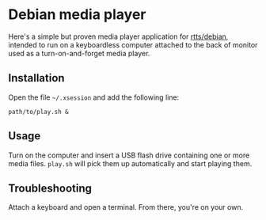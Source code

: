 Debian media player
===================

Here's a simple but proven media player application for
[rtts/debian](https://github.com/rtts/debian), intended to run on a
keyboardless computer attached to the back of monitor used as a
turn-on-and-forget media player.


Installation
------------

Open the file `~/.xsession` and add the following line:

```
path/to/play.sh &
```


Usage
-----

Turn on the computer and insert a USB flash drive containing one
or more media files. `play.sh` will pick them up automatically and
start playing them.


Troubleshooting
---------------

Attach a keyboard and open a terminal. From there, you're on your own.
